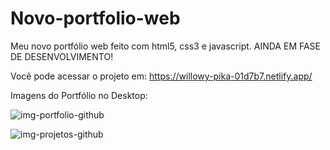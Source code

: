 # Novo-portfolio-web
Meu novo portfólio web feito com html5, css3 e javascript. AINDA EM FASE DE DESENVOLVIMENTO!


Você pode acessar o projeto em: https://willowy-pika-01d7b7.netlify.app/

Imagens do Portfólio no Desktop: 

![img-portfolio-github](https://user-images.githubusercontent.com/73480168/201971670-390a34d7-9f3d-4aa8-b27f-87a6d73f811c.png)

![img-projetos-github](https://user-images.githubusercontent.com/73480168/201995123-365261e5-86a8-4788-812b-cf5e82e5d2bc.png)

